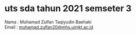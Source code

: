 # uts sda tahun 2021 semseter 3
Nama  : Muhamad Zulfan Taqiyudin Baehaki  
Email : muhamad.zulfan20@mhs.uinjkt.ac.id
